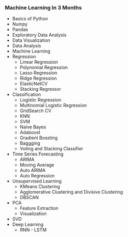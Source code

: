 ### Machine Learning In 3 Months
- Basics of Python
- Numpy
- Pandas
- Exploratory Data Analysis
- Data Visualization
- Data Analysis
- Machine Learning
 - Regression
   - Linear Regression
   - Polynomial Regression
   - Lasso Regression
   - Ridge Regression
   - ElasticNetCV
   - Stacking Regressor
 - Classification
   - Logistic Regression
   - Multinomial Logistic Regression
   - GridSearch CV
   - KNN
   - SVM
   - Naive Bayes
   - Adaboost
   - Gradient Bossting
   - Baggging
   - Voting and Stacking Classifier
- Time Series Forecasting
   - ARIMA
   - Moving Average
   - Auto ARIMA
   - Auto Regression
 - Unsupervised Learning
   - KMeans Clustering
   - Agglomerative Clustering and Divisive Clustering
   - DBSCAN
 - PCA
   - Feature Extraction
   - Visualization
 - SVD
 - Deep Learning
   - RNN - LSTM
